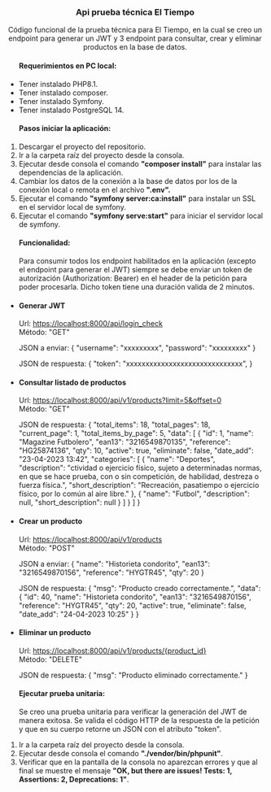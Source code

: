 <div align="center">
    <h3>Api prueba técnica El Tiempo</h3>
</div>
<div>
<p align="center">
Código funcional de la prueba técnica para El Tiempo, en la cual se creo un endpoint para generar un JWT y 3 endpoint para consultar, crear y eliminar productos en la base de datos.
</p>
<ul>
<h4>Requerimientos en PC local:</h4>
<li>Tener instalado PHP8.1.</li>
<li>Tener instalado composer.</li>
<li>Tener instalado Symfony.</li>
<li>Tener instalado PostgreSQL 14.</li>
</ul>
<ol>
<h4>Pasos iniciar la aplicación:</h4>
<li>Descargar el proyecto del repositorio.</li>
<li>Ir a la carpeta raíz del proyecto desde la consola.</li>
<li>Ejecutar desde consola el comando <strong>"composer install"</strong> para instalar las dependencias de la aplicación.</li>
<li>Cambiar los datos de la conexión a la base de datos por los de la conexión local o remota en el archivo <strong>".env".</strong></li>
<li>Ejecutar el comando <strong>"symfony server:ca:install"</strong> para instalar un SSL en el servidor local de symfony.</li>
<li>Ejecutar el comando <strong>"symfony serve:start"</strong> para iniciar el servidor local de symfony.</li>
</ol>

<ul>
<h4>Funcionalidad:</h4>
<p>
Para consumir todos los endpoint habilitados en la aplicación (excepto el endpoint para generar el JWT) siempre se debe enviar un token de autorización (Authorization: Bearer) en el header de la petición para poder procesarla. Dicho token tiene una duración valida de 2 minutos.
</p>
<li>
<h4>Generar JWT</h4>
<p>
Url: <a href="https://localhost:8000/api/login_check">https://localhost:8000/api/login_check</a>
</br>Método: "GET"
</p>
<p>
JSON a enviar: 
{
    "username": "xxxxxxxxx",
    "password": "xxxxxxxxx"
}
</p>
<p>
JSON de respuesta: 
{
    "token": "xxxxxxxxxxxxxxxxxxxxxxxxxxxxxx",
}
</p>
</li>
<li>
<h4>Consultar listado de productos</h4>
<p>
Url: <a href="https://localhost:8000/api/v1/products?limit=5&offset=0">https://localhost:8000/api/v1/products?limit=5&offset=0</a>
</br>Método: "GET"
</p>
<p>
JSON de respuesta: 
{
    "total_items": 18,
    "total_pages": 18,
    "current_page": 1,
    "total_items_by_page": 5,
    "data": [
        {
            "id": 1,
            "name": "Magazine Futbolero",
            "ean13": "3216549870135",
            "reference": "HG25874136",
            "qty": 10,
            "active": true,
            "eliminate": false,
            "date_add": "23-04-2023 13:42",
            "categories": [
                {
                    "name": "Deportes",
                    "description": "ctividad o ejercicio físico, sujeto a determinadas normas, en que se hace prueba, con o sin competición, de habilidad, destreza o fuerza física.",
                    "short_description": "Recreación, pasatiempo o ejercicio físico, por lo común al aire libre."
                },
                {
                    "name": "Futbol",
                    "description": null,
                    "short_description": null
                }
            ]
        }
    ]
}
</p>
</li>

<li>
<h4>Crear un producto</h4>
<p>
Url: <a href="https://localhost:8000/api/v1/products">https://localhost:8000/api/v1/products</a>
</br>Método: "POST"
</p>
<p>
JSON a enviar: 
{
    "name": "Historieta condorito",
    "ean13": "3216549870156",
    "reference": "HYGTR45",
    "qty": 20
}
</p>
<p>
JSON de respuesta: 
{
    "msg": "Producto creado correctamente.",
    "data": {
        "id": 40,
        "name": "Historieta condorito",
        "ean13": "3216549870156",
        "reference": "HYGTR45",
        "qty": 20,
        "active": true,
        "eliminate": false,
        "date_add": "24-04-2023 10:25"
    }
}
</p>
</li>
<li>
<h4>Eliminar un producto</h4>
<p>
Url: <a href="https://localhost:8000/api/v1/products/{product_id}">https://localhost:8000/api/v1/products/{product_id}</a>
</br>Método: "DELETE"
</p>
<p>
JSON de respuesta: 
{
    "msg": "Producto eliminado correctamente."
}
</p>
</li>
</ul>
<ol>
<h4>Ejecutar prueba unitaria:</h4>
<p>
Se creo una prueba unitaria para verificar la generación del JWT de manera exitosa. Se valida el código HTTP de la respuesta de la petición y que en su cuerpo retorne un JSON con el atributo "token".
</p>
<li>Ir a la carpeta raíz del proyecto desde la consola.</li>
<li>Ejecutar desde consola el comando <strong>"./vendor/bin/phpunit"</strong>.</li>
<li>Verificar que en la pantalla de la consola no aparezcan errores y que al final se muestre el mensaje <strong>"OK, but there are issues! Tests: 1, Assertions: 2, Deprecations: 1"</strong>.</li>
</ol>
</div>